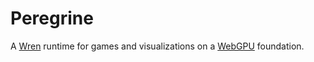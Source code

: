 # Peregrine

A [Wren](https://wren.io) runtime for games and visualizations on a [WebGPU](https://github.com/gfx-rs/wgpu-native) foundation.

